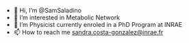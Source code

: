 - 👋 Hi, I’m @SamSaladino
- 👀 I’m interested in Metabolic Network
- 🌱 I’m Physicist currently enroled in a PhD Program at INRAE
- 📫 How to reach me sandra.costa-gonzalez@inrae.fr

<!---
SamSaladino/SamSaladino is a ✨ special ✨ repository because its `README.md` (this file) appears on your GitHub profile.
You can click the Preview link to take a look at your changes.
--->
